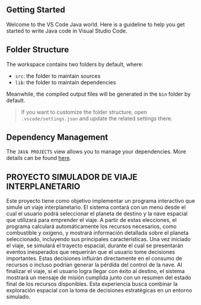 ## Getting Started

Welcome to the VS Code Java world. Here is a guideline to help you get started to write Java code in Visual Studio Code.

## Folder Structure

The workspace contains two folders by default, where:

- `src`: the folder to maintain sources
- `lib`: the folder to maintain dependencies

Meanwhile, the compiled output files will be generated in the `bin` folder by default.

> If you want to customize the folder structure, open `.vscode/settings.json` and update the related settings there.

## Dependency Management

The `JAVA PROJECTS` view allows you to manage your dependencies. More details can be found [here](https://github.com/microsoft/vscode-java-dependency#manage-dependencies).

## PROYECTO SIMULADOR DE VIAJE INTERPLANETARIO

Este proyecto tiene como objetivo implementar un programa interactivo que simule un viaje interplanetario. El sistema contará con un menú desde el cual el usuario podrá seleccionar el planeta de destino y la nave espacial que utilizará para emprender el viaje. A partir de estas elecciones, el programa calculará automáticamente los recursos necesarios, como combustible y oxígeno, y mostrará información detallada sobre el planeta seleccionado, incluyendo sus principales características. Una vez iniciado el viaje, se simulará el trayecto espacial, durante el cual se presentarán eventos inesperados que requerirán que el usuario tome decisiones importantes. Estas decisiones influirán directamente en el consumo de recursos o incluso podrían generar la pérdida del control de la nave. Al finalizar el viaje, si el usuario logra llegar con éxito al destino, el sistema mostrará un mensaje de misión cumplida junto con un resumen del estado final de los recursos disponibles. Esta experiencia busca combinar la exploración espacial con la toma de decisiones estratégicas en un entorno simulado.